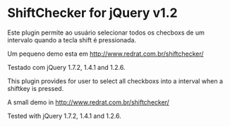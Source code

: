ShiftChecker for jQuery v1.2
============

Este plugin permite ao usuário selecionar todos os checboxs de um intervalo quando a tecla shift é pressionada.

Um pequeno demo esta em http://www.redrat.com.br/shiftchecker/

Testado com jQuery 1.7.2, 1.4.1 and 1.2.6.


This plugin provides for user to select all checkboxs into a interval when a shiftkey is pressed.

A small demo in http://www.redrat.com.br/shiftchecker/

Tested with jQuery 1.7.2, 1.4.1 and 1.2.6.
